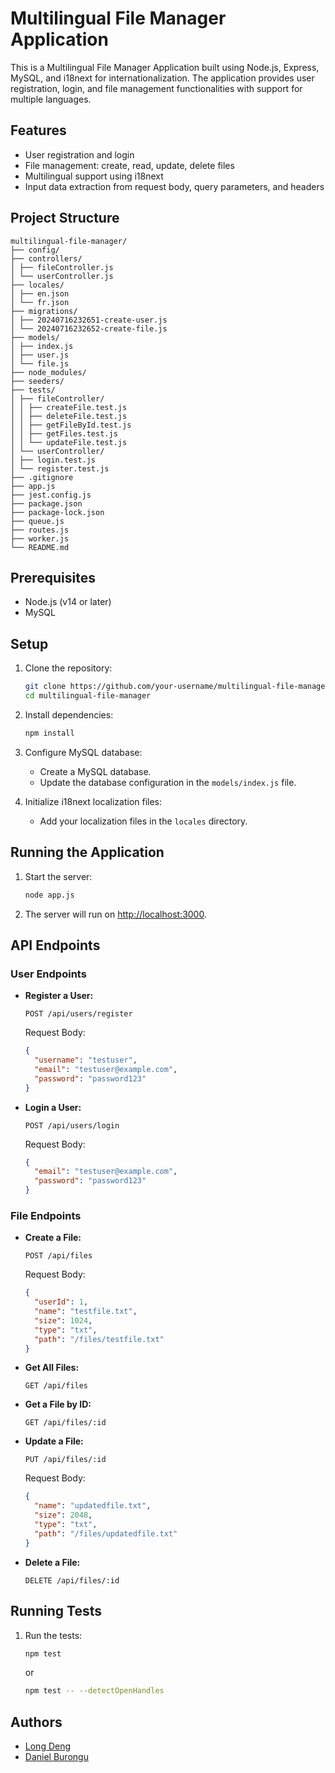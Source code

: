 # Multilingual File Manager Application

This is a Multilingual File Manager Application built using Node.js, Express, MySQL, and i18next for internationalization. The application provides user registration, login, and file management functionalities with support for multiple languages.

## Features

- User registration and login
- File management: create, read, update, delete files
- Multilingual support using i18next
- Input data extraction from request body, query parameters, and headers

## Project Structure

```
multilingual-file-manager/
├── config/
├── controllers/
│ ├── fileController.js
│ └── userController.js
├── locales/
│ ├── en.json
│ └── fr.json
├── migrations/
│ ├── 20240716232651-create-user.js
│ └── 20240716232652-create-file.js
├── models/
│ ├── index.js
│ ├── user.js
│ └── file.js
├── node_modules/
├── seeders/
├── tests/
│ ├── fileController/
│ │ ├── createFile.test.js
│ │ ├── deleteFile.test.js
│ │ ├── getFileById.test.js
│ │ ├── getFiles.test.js
│ │ └── updateFile.test.js
│ └── userController/
│ ├── login.test.js
│ └── register.test.js
├── .gitignore
├── app.js
├── jest.config.js
├── package.json
├── package-lock.json
├── queue.js
├── routes.js
├── worker.js
└── README.md
```

## Prerequisites

- Node.js (v14 or later)
- MySQL

## Setup

1. Clone the repository:

   ```bash
   git clone https://github.com/your-username/multilingual-file-manager.git
   cd multilingual-file-manager
   ```

2. Install dependencies:

   ```bash
   npm install
   ```

3. Configure MySQL database:

   - Create a MySQL database.
   - Update the database configuration in the `models/index.js` file.

4. Initialize i18next localization files:
   - Add your localization files in the `locales` directory.

## Running the Application

1. Start the server:

   ```bash
   node app.js
   ```

2. The server will run on [http://localhost:3000](http://localhost:3000).

## API Endpoints

### User Endpoints

- **Register a User:**

  ```http
  POST /api/users/register
  ```

  Request Body:

  ```json
  {
    "username": "testuser",
    "email": "testuser@example.com",
    "password": "password123"
  }
  ```

- **Login a User:**

  ```http
  POST /api/users/login
  ```

  Request Body:

  ```json
  {
    "email": "testuser@example.com",
    "password": "password123"
  }
  ```

### File Endpoints

- **Create a File:**

  ```http
  POST /api/files
  ```

  Request Body:

  ```json
  {
    "userId": 1,
    "name": "testfile.txt",
    "size": 1024,
    "type": "txt",
    "path": "/files/testfile.txt"
  }
  ```

- **Get All Files:**

  ```http
  GET /api/files
  ```

- **Get a File by ID:**

  ```http
  GET /api/files/:id
  ```

- **Update a File:**

  ```http
  PUT /api/files/:id
  ```

  Request Body:

  ```json
  {
    "name": "updatedfile.txt",
    "size": 2048,
    "type": "txt",
    "path": "/files/updatedfile.txt"
  }
  ```

- **Delete a File:**

  ```http
  DELETE /api/files/:id
  ```

## Running Tests

1. Run the tests:

   ```bash
   npm test
   ```

   or

   ```bash
   npm test -- --detectOpenHandles
   ```

## Authors

- [Long Deng](https://github.com/longmaker2)
- [Daniel Burongu](https://github.com/danielburongu)
